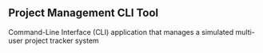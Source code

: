 ## Project Management CLI Tool

Command-Line Interface (CLI) application that manages a simulated multi-user project tracker system
